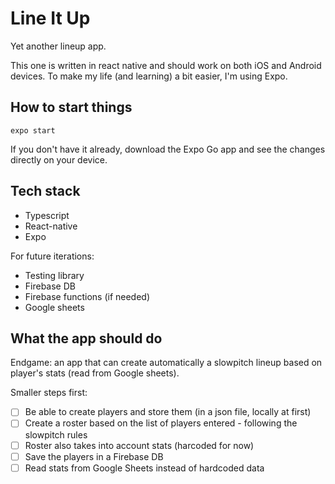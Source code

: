 # Line It Up

Yet another lineup app.

This one is written in react native and should work on both iOS and Android devices.
To make my life (and learning) a bit easier, I'm using Expo.


## How to start things

`expo start`

If you don't have it already, download the Expo Go app and see the changes directly on your device.


## Tech stack

- Typescript
- React-native
- Expo

For future iterations:
- Testing library
- Firebase DB
- Firebase functions (if needed)
- Google sheets

## What the app should do

Endgame: an app that can create automatically a slowpitch lineup based on player's stats (read from Google sheets).

Smaller steps first:
- [ ] Be able to create players and store them (in a json file, locally at first)
- [ ] Create a roster based on the list of players entered - following the slowpitch rules
- [ ] Roster also takes into account stats (harcoded for now)
- [ ] Save the players in a Firebase DB
- [ ] Read stats from Google Sheets instead of hardcoded data